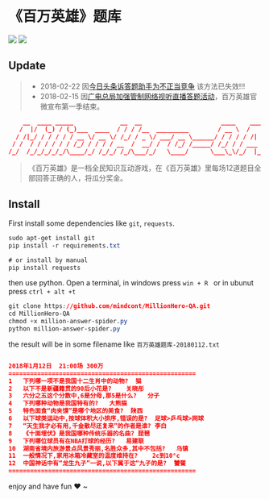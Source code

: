 # 《百万英雄》题库

![](https://img.shields.io/badge/百万英雄-题库-brightgreen.svg)
![](https://mindcont.com/bigdata/static/img/build-with-love.svg)

<!-- ![](http://static.mindcont.com/blog/images/resources/ixigua-qa.png) -->


## Update

> - 2018-02-22 因[今日头条诉答题助手为不正当竞争](http://tech.sina.com.cn/i/2018-02-22/doc-ifyrvspi0615003.shtml) 该方法已失效!!!
> - 2018-02-15 因[广电总局加强管制网络视听直播答题活动](http://www.nbd.com.cn/articles/2018-02-19/1193173.html)，百万英雄官微宣布第一季结束。

```json
    __  ____ _____             __  __                      ____    ___
   /  |/  (_) / (_)___  ____  / / / /__  _________        / __ \  /   |
  / /|_/ / / / / / __ \/ __ \/ /_/ / _ \/ ___/ __ \______/ / / / / /| |
 / /  / / / / / / /_/ / / / / __  /  __/ /  / /_/ /_____/ /_/ / / ___ |
/_/  /_/_/_/_/_/\____/_/ /_/_/ /_/\___/_/   \____/      \___\_\/_/  |_|

```
> 《百万英雄》是一档全民知识互动游戏，在《百万英雄》里每场12道题目全部回答正确的人，将瓜分奖金。


## Install
First install some dependencies like `git`, `requests`.
```css
sudo apt-get install git
pip install -r requirements.txt

# or install by manual
pip install requests
```
then use python. Open a terminal, in windows press `win + R ` or in ubunut press `ctrl + alt +t`

```css
git clone https://github.com/mindcont/MillionHero-QA.git
cd MillionHero-QA
chmod +x million-answer-spider.py
python million-answer-spider.py
```
the result will be in some filename like `百万英雄题库-20180112.txt`
```json

2018年1月12日	21:00场 300万
====================================================
1	下列哪一项不是我国十二生肖中的动物?	猫
2	以下不是新疆籍贯的90后小花是?	关晓彤
3	六分之五这个分数中,6是分母,那5是什么?	分子
4	下列哪种动物是我国特有的?	大熊猫
5	特色面食“肉夹馍”是哪个地区的美食?	陕西
6	以下球类运动中,按球体积大小排序,错误的是?	足球>乒乓球>网球
7	“天生我才必有用,千金散尽还复来”的作者是谁?	李白
8	《十面埋伏》是我国哪种传统乐器的名曲?	琵琶
9	下列哪位球员有在NBA打球的经历?	易建联
10	湖南省境内旅游景点风景秀丽,名胜众多,其中不包括?	乌镇
11	一般情况下,家用冰箱冷藏室的温度维持在?	2c到10°c
12	中国神话中有“龙生九子”一说,以下属于这“九子的是?	饕餮
====================================================

```
enjoy and have fun :heart: ~
